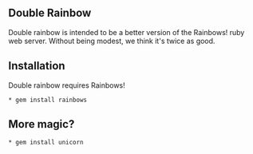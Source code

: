 ## Double Rainbow

Double rainbow is intended to be a better version of the Rainbows! ruby web server. Without being modest, we think it's twice as good.

## Installation

Double rainbow requires Rainbows!

	* gem install rainbows

## More magic?

	* gem install unicorn

